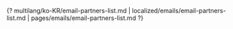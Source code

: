 {? multilang/ko-KR/email-partners-list.md | localized/emails/email-partners-list.md | pages/emails/email-partners-list.md ?}
